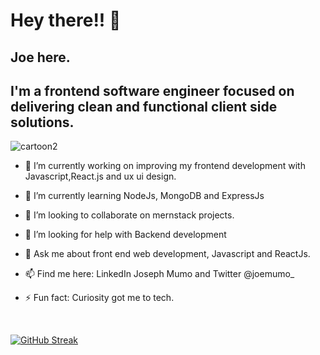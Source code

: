 <h1>Hey there!! 👋</h1>
 
<h2>Joe here.</h2>
<h2>I'm a frontend software engineer  focused on delivering clean and functional client side solutions.</h2>
 
![cartoon2](https://user-images.githubusercontent.com/51504499/195087984-f8620dff-675e-4519-b288-9a872abe924e.png)

- 🔭 I’m currently working on improving my frontend development with Javascript,React.js and ux ui design.

- 🌱 I’m currently learning NodeJs, MongoDB and ExpressJs
 
- 👯 I’m looking to collaborate on mernstack projects.

- 🤔 I’m looking for help with Backend development

- 💬 Ask me about front end web development, Javascript and ReactJs.

- 📫 Find me here: LinkedIn Joseph Mumo and Twitter @joemumo_
 

- ⚡ Fun fact: Curiosity got me to tech.
<br>

[![GitHub Streak](http://github-readme-streak-stats.herokuapp.com?user=JosephMumo&theme=dark&date_format=j%20M%5B%20Y%5D)](https://git.io/streak-stats)
 


 
